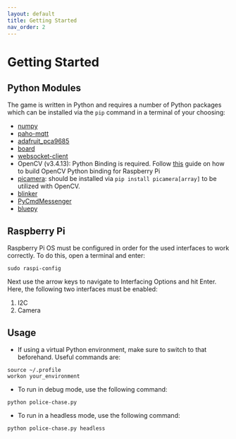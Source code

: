 ```yaml
---
layout: default
title: Getting Started
nav_order: 2
---
```


# Getting Started
## Python Modules
The game is written in Python and requires a number of Python packages which can be installed via the `pip` command in a terminal of your choosing:
* [numpy](https://pypi.org/project/numpy/)
* [paho-mqtt](https://pypi.org/project/paho-mqtt/)
* [adafruit_pca9685](https://pypi.org/project/adafruit-circuitpython-pca9685/)
* [board](https://pypi.org/project/board/)
* [websocket-client](https://pypi.org/project/websocket-client/)
* OpenCV (v3.4.13): Python Binding is required. Follow [this](https://www.pyimagesearch.com/2017/09/04/raspbian-stretch-install-opencv-3-python-on-your-raspberry-pi/) guide on how to build OpenCV Python binding for Raspberry Pi
* [picamera](https://pypi.org/project/picamera/): should be installed via `pip install picamera[array]` to be utilized with OpenCV. 
* [blinker](https://pypi.org/project/blinker/)
* [PyCmdMessenger](https://pypi.org/project/PyCmdMessenger/)
* [bluepy](https://pypi.org/project/bluepy/)

## Raspberry Pi
Raspberry Pi OS must be configured in order for the used interfaces to work correctly. To do this, open a terminal and enter:

`sudo raspi-config`

Next use the arrow keys to navigate to Interfacing Options and hit Enter. Here, the following two interfaces must be enabled:
1. I2C
2. Camera

## Usage
* If using a virtual Python environment, make sure to switch to that beforehand. Useful commands are:

```
source ~/.profile
workon your_environment
```
* To run in debug mode, use the following command:
```
python police-chase.py
```` 
* To run in a headless mode, use the following command:
```
python police-chase.py headless
```